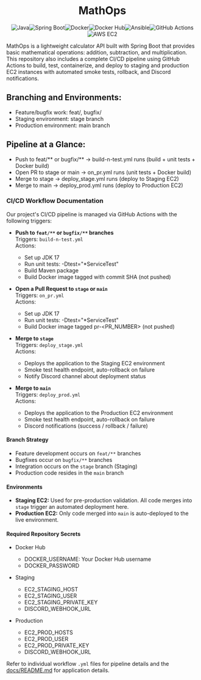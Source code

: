 <div align="center">

# MathOps

</div>

<div align="center">

![Java](https://img.shields.io/badge/Java-ED8B00?style=for-the-badge&logo=openjdk&logoColor=white)![Spring Boot](https://img.shields.io/badge/Spring_Boot-6DB33F?style=for-the-badge&logo=spring-boot&logoColor=white)![Docker](https://img.shields.io/badge/Docker-2496ED?style=for-the-badge&logo=docker&logoColor=white)![Docker Hub](https://img.shields.io/badge/Docker_Hub-2496ED?style=for-the-badge&logo=docker&logoColor=white)![Ansible](https://img.shields.io/badge/Ansible-EE0000?style=for-the-badge&logo=ansible&logoColor=white)![GitHub Actions](https://img.shields.io/badge/GitHub_Actions-2088FF?style=for-the-badge&logo=github-actions&logoColor=white)![AWS EC2](https://img.shields.io/badge/AWS_EC2-FF9900?style=for-the-badge&logo=amazon-ec2&logoColor=white)

</div>

MathOps is a lightweight calculator API built with Spring Boot that provides basic mathematical operations: addition, subtraction, and multiplication. This repository also includes a complete CI/CD pipeline using GitHub Actions to build, test, containerize, and deploy to staging and production EC2 instances with automated smoke tests, rollback, and Discord notifications.

## Branching and Environments:

- Feature/bugfix work: feat/<feature-name>, bugfix/<bug-name>
- Staging environment: stage branch
- Production environment: main branch

## Pipeline at a Glance:

- Push to feat/** or bugfix/** → build-n-test.yml runs (build + unit tests + Docker build)
- Open PR to stage or main → on_pr.yml runs (unit tests + Docker build)
- Merge to stage → deploy_stage.yml runs (deploy to Staging EC2)
- Merge to main → deploy_prod.yml runs (deploy to Production EC2)
 
### CI/CD Workflow Documentation

Our project's CI/CD pipeline is managed via GitHub Actions with the following triggers:

- **Push to `feat/**` or `bugfix/**` branches**  
  Triggers: `build-n-test.yml`  
  Actions:
  - Set up JDK 17
  - Run unit tests: -Dtest="*ServiceTest"
  - Build Maven package  
  - Build Docker image tagged with commit SHA (not pushed)

- **Open a Pull Request to `stage` or `main`**  
  Triggers: `on_pr.yml`  
  Actions:  
  - Set up JDK 17
  - Run unit tests: -Dtest="*ServiceTest"
  - Build Docker image tagged pr-<PR_NUMBER> (not pushed) 

- **Merge to `stage`**  
  Triggers: `deploy_stage.yml`  
  Actions:  
  - Deploys the application to the Staging EC2 environment  
  - Smoke test health endpoint, auto-rollback on failure
  - Notify Discord channel about deployment status

- **Merge to `main`**  
  Triggers: `deploy_prod.yml`  
  Actions:  
  - Deploys the application to the Production EC2 environment  
  - Smoke test health endpoint, auto-rollback on failure
  - Discord notifications (success / rollback / failure)  

#### Branch Strategy

- Feature development occurs on `feat/**` branches
- Bugfixes occur on `bugfix/**` branches
- Integration occurs on the `stage` branch (Staging)
- Production code resides in the `main` branch

#### Environments

- **Staging EC2:** Used for pre-production validation. All code merges into `stage` trigger an automated deployment here.
- **Production EC2:** Only code merged into `main` is auto-deployed to the live environment.

#### Required Repository Secrets

- Docker Hub

  - DOCKER_USERNAME: Your Docker Hub username
  - DOCKER_PASSWORD

- Staging

  - EC2_STAGING_HOST
  - EC2_STAGING_USER
  - EC2_STAGING_PRIVATE_KEY
  - DISCORD_WEBHOOK_URL

- Production

  - EC2_PROD_HOSTS
  - EC2_PROD_USER
  - EC2_PROD_PRIVATE_KEY
  - DISCORD_WEBHOOK_URL

Refer to individual workflow `.yml` files for pipeline details and the [docs/README.md](README.md) for application details.
